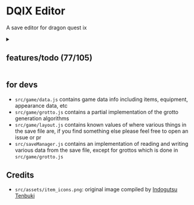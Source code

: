 # DQIX Editor

A save editor for dragon quest ix

<details><summary><h2>features/todo (77/105)</h2></summary>

<details><summary><h3>party</h3></summary>

- [x] skills
- [x] appearance
  - [x] face
  - [x] hairstyle
  - [x] skin color
  - [x] hair color
  - [x] eye color
  - [x] height
  - [x] width
  - [x] color
- [x] current vocation
- [x] vocation exp stuff
  - [x] revocations
  - [x] seeds
- [x] equipment
- [x] held items
- [x] name
- [x] gender
- [ ] party/standby move
- [ ] import/export

</details>

<details><summary><h3>items:</h3></summary>

- [x] list of items
- [ ] bulk edit

</details>

<details><summary><h3>inn:</h3></summary>

- [ ] lodged characters profiles
  - [x] name
  - [x] appearance
    - [x] face
    - [x] hairstyle
    - [x] hair color
    - [x] eye color
    - [x] skin color
    - [x] height
    - [x] width
    - [x] color
  - [x] vocation
  - [x] battle records
    - [x] battle victories
    - [x] times alchemy performed
    - [x] accolades earnt
    - [x] quests completed
    - [x] grottos completed
    - [x] guests canvased
  - [x] completion
    - [x] monster list
    - [x] wardrobe
    - [x] item list
    - [x] alchenomicon
  - [x] play time
  - [ ] map
  - [ ] level/revocations
  - [x] profile
    - [x] location
    - [x] birthday
    - [x] title
    - [x] speech style
    - [x] message
  - [ ] gender
- [x] inn rank
- [ ] import/export

</details>

<details><summary><h3>quests:</h3></summary>

- [x] list of quests
  - [x] status
  - [x] date
- [ ] bulk edit
  - [x] filter

</details>

<details><summary><h3>records:</h3></summary>

- [ ] items found
- [ ] wardrobe completion
- [ ] monster list
- [ ] alchenomicon
- [ ] accolades
- [ ] deaths
- [ ] first completion record (or under misc?)

</details>

<details><summary><h3>grottos:</h3></summary>

- [x] treasure map list
- [x] treasures
  - [ ] name preview?
- [x] discoverer/conquerer
- [ ] location
  - [x] current
  - [ ] valid location list
- [ ] add/remove
- [ ] normal
  - [x] info
  - [ ] map preview
  - [ ] grotto search
- [x] legacy
  - [x] turns
  - [x] boss

</details>

<details><summary><h3>dlc:</h3></summary>

- [ ] dqvc
  - [x] items
    - [x] past listing presets
  - [x] message
  - [x] message expiry date
  - [ ] stock expiry date
- [x] historical characters
- [x] unlock all dlc

</details>

<details><summary><h3>misc:</h3></summary>

- [x] play time + multiplayer
- [x] learned party tricks
- [x] gold
- [x] mini medals
- [x] unlockable vocations
- [ ] stats
- [ ] first clear
- [x] zoom locations
- [ ] player profile
- [x] save location

</details>

<details><summary><h3>etc:</h3></summary>

- [x] auto detection of quick/confessed save
- [x] undo/redo history

</details>

<details><summary><h3>stretch:</h3></summary>

- [ ] allow marking quests in progress?
- [ ] unsafe mode?
- [ ] fountain group
- [ ] pals past and present
- [ ] world things (chests, item respawns)

</details>

</details>

## for devs

- `src/game/data.js` contains game data info including items, equipment, appearance data, etc
- `src/game/grotto.js` contains a partial implementation of the grotto generation algorithms
- `src/game/layout.js` contains known values of where various things in the save file are, if you find something else please feel free to open an issue or pr
- `src/saveManager.js` contains an implementation of reading and writing various data from the save file, except for grottos which is done in `src/game/grotto.js`

## Credits

- `src/assets/item_icons.png`: original image compiled by [Indogutsu Tenbuki](https://www.spriters-resource.com/submitter/Indogutsu+Tenbuki/)
